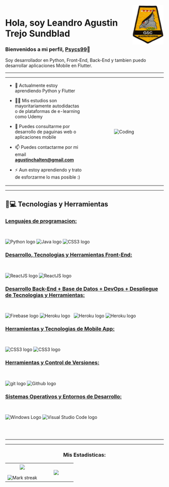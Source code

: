 <img src="Read.me/Psycs99.png" width="100px" align="right">
<h1>Hola, soy Leandro Agustin Trejo Sundblad</h1>

<p align="center">
  <h3 align="left">Bienvenidos a mi perfil, <a href="https://github.com/Psycs99">Psycs99</a>👋</h3>
</p>
<p>Soy desarrollador en Python, Front-End, Back-End y tambien puedo desarrollar aplicaciones Mobile en Flutter.</p>

---------

<table align="center">
<tr border="none">
<td width="50%" align="left">
  
- 🌱 Actualmente estoy aprendiendo Python y Flutter

- 🧑‍🎓 Mis estudios son mayoritariamente autodidactas o de plataformas de e-learning como Udemy

- 💬 Puedes consultarme por desarrollo de paguinas web o aplicaciones mobile

- 📫 Puedes contactarme por mi email **agustinchalten@gmail.com**
  
- ⚡ Aun estoy aprendiendo y trato de esforzarme lo mas posible :)

</td>
<td width="50%" align="center">

  <img align="center" alt="Coding" width="450" src="https://repository-images.githubusercontent.com/588181932/e36ec678-7984-4cdd-8e4c-a3932772ff8e">

  
  </td>
</tr>
</table>

---------

## 🚀💻 Tecnologias y Herramientas

### <u> Lenguajes de programacion: </u>

<br>

<span><img src = "https://img.shields.io/badge/Python-FFD43B?style=for-the-badge&logo=python&logoColor=blue" alt="Python logo"  title="Python" height="25"/>
<img src = "https://img.shields.io/badge/Java-ED8B00?style=for-the-badge&logo=java&logoColor=white" alt="Java logo"  title="Java" height="25"/>
<span><img src="https://img.shields.io/badge/C%2B%2B-00599C?style=for-the-badge&logo=c%2B%2B&logoColor=white" alt="CSS3 logo" title="CSS3" height="25" /><span>

### <u> Desarrollo, Tecnologias y Herramientas Front-End: </u>

<br>

<span><img src="https://img.shields.io/badge/HTML5-E34F26?style=for-the-badge&logo=html5&logoColor=white" alt="ReactJS logo" title="ReactJS" height="25" />
<span><img src="https://img.shields.io/badge/CSS3-1572B6?style=for-the-badge&logo=css3&logoColor=white" alt="ReactJS logo" title="ReactJS" height="25" />

### <u> Desarrollo Back-End + Base de Datos + DevOps + Despliegue de Tecnologias y Herramientas: </u>

<br>

<span><img src="https://img.shields.io/badge/firebase-ffca28?style=for-the-badge&logo=firebase&logoColor=black" alt="Firebase logo" title="Firebase" height="25"/>
<span><img src="https://img.shields.io/badge/Heroku-430098?style=for-the-badge&logo=heroku&logoColor=white" alt="Heroku logo" title="Heroku" height="25"/></span>
&nbsp;
<span><img src="https://img.shields.io/badge/MySQL-00000F?style=for-the-badge&logo=mysql&logoColor=white" alt="Heroku logo" title="Heroku" height="25"/></span>
<span><img src="https://img.shields.io/badge/Flask-000000?style=for-the-badge&logo=flask&logoColor=white" alt="Heroku logo" title="Heroku" height="25"/></span>

### <u> Herramientas y Tecnologias de Mobile App: </u>

<br>

<span><img src="https://img.shields.io/badge/Dart-0175C2?style=for-the-badge&logo=dart&logoColor=white" alt="CSS3 logo" title="CSS3" height="25" />
<span><img src="https://img.shields.io/badge/Flutter-02569B?style=for-the-badge&logo=flutter&logoColor=white" alt="CSS3 logo" title="CSS3" height="25" />


### <u> Herramientas y Control de Versiones:</u>

<br>

<span><img src="https://img.shields.io/badge/GIT-E44C30?style=for-the-badge&logo=git&logoColor=white" alt="git logo" title="Git" height="25" />
<span><img src="https://img.shields.io/badge/GitHub-100000?style=for-the-badge&logo=github&logoColor=white" alt="Github logo" title="Github" height="25" />

### <u> Sistemas Operativos y Entornos de Desarrollo:</u>

<br>

<span><img src = "https://img.shields.io/badge/Windows-0078D6?style=for-the-badge&logo=windows&logoColor=white" alt="Windows Logo"  title="Windows" height="25"/>
<span><img src="https://img.shields.io/badge/VSCode-0078D4?style=for-the-badge&logo=visual%20studio%20code&logoColor=white" alt="Visual Studio Code logo" title="Visual Studio Code" height="25" />

<br>
<br>

---------


---------

<h3 align="center">Mis Estadisticas:</h3>
<p align="center">
<table align="center">
<tr border="none">
<td width="50%" align="center">
  
  <img  align="center"  src="https://github-readme-stats.vercel.app/api?username=Psycs99&theme=dark&show_icons=true&count_private=true" />
  <br></br>
  <img  title="🔥 Get streak stats for your profile at git.io/streak-stats" alt="Mark streak" src="https://github-readme-streak-stats.herokuapp.com/?user=Psycs99&theme=dark&hide_border=false" /> 
</td>
<td width="50%" align="center">

  <img  align="center"  src="https://github-readme-stats.anuraghazra1.vercel.app/api/top-langs/?username=Psycs99&theme=dark&hide_border=false&no-bg=true&no-frame=true&langs_count=10"/>
  
  </td>
</tr>
</table>
